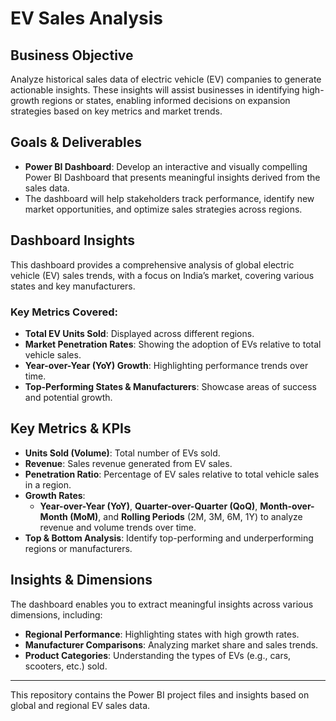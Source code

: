 # EV Sales Analysis

## Business Objective
Analyze historical sales data of electric vehicle (EV) companies to generate actionable insights. These insights will assist businesses in identifying high-growth regions or states, enabling informed decisions on expansion strategies based on key metrics and market trends.

## Goals & Deliverables
- **Power BI Dashboard**: Develop an interactive and visually compelling Power BI Dashboard that presents meaningful insights derived from the sales data.
- The dashboard will help stakeholders track performance, identify new market opportunities, and optimize sales strategies across regions.

## Dashboard Insights
This dashboard provides a comprehensive analysis of global electric vehicle (EV) sales trends, with a focus on India’s market, covering various states and key manufacturers.

### Key Metrics Covered:
- **Total EV Units Sold**: Displayed across different regions.
- **Market Penetration Rates**: Showing the adoption of EVs relative to total vehicle sales.
- **Year-over-Year (YoY) Growth**: Highlighting performance trends over time.
- **Top-Performing States & Manufacturers**: Showcase areas of success and potential growth.

## Key Metrics & KPIs
- **Units Sold (Volume)**: Total number of EVs sold.
- **Revenue**: Sales revenue generated from EV sales.
- **Penetration Ratio**: Percentage of EV sales relative to total vehicle sales in a region.
- **Growth Rates**:
  - **Year-over-Year (YoY)**, **Quarter-over-Quarter (QoQ)**, **Month-over-Month (MoM)**, and **Rolling Periods** (2M, 3M, 6M, 1Y) to analyze revenue and volume trends over time.
- **Top & Bottom Analysis**: Identify top-performing and underperforming regions or manufacturers.

## Insights & Dimensions
The dashboard enables you to extract meaningful insights across various dimensions, including:
- **Regional Performance**: Highlighting states with high growth rates.
- **Manufacturer Comparisons**: Analyzing market share and sales trends.
- **Product Categories**: Understanding the types of EVs (e.g., cars, scooters, etc.) sold.

---

This repository contains the Power BI project files and insights based on global and regional EV sales data. 

